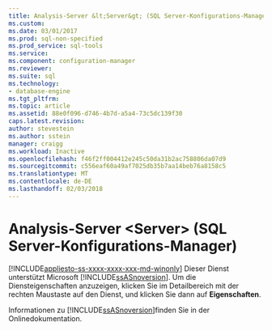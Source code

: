 ```yaml
---
title: Analysis-Server &lt;Server&gt; (SQL Server-Konfigurations-Manager) | Microsoft Docs
ms.custom: 
ms.date: 03/01/2017
ms.prod: sql-non-specified
ms.prod_service: sql-tools
ms.service: 
ms.component: configuration-manager
ms.reviewer: 
ms.suite: sql
ms.technology:
- database-engine
ms.tgt_pltfrm: 
ms.topic: article
ms.assetid: 88e0f096-d746-4b7d-a5a4-73c5dc139f30
caps.latest.revision: 
author: stevestein
ms.author: sstein
manager: craigg
ms.workload: Inactive
ms.openlocfilehash: f46f2ff004412e245c50da31b2ac758806da07d9
ms.sourcegitcommit: c556eaf60a49af7025db35b7aa14beb76a8158c5
ms.translationtype: MT
ms.contentlocale: de-DE
ms.lasthandoff: 02/03/2018
---
```

# <a name="analysis-server-ltservergt-sql-server-configuration-manager"></a>Analysis-Server &lt;Server&gt; (SQL Server-Konfigurations-Manager)
[!INCLUDE[appliesto-ss-xxxx-xxxx-xxx-md-winonly](../../includes/appliesto-ss-xxxx-xxxx-xxx-md-winonly.md)]
Dieser Dienst unterstützt Microsoft [!INCLUDE[ssASnoversion](../../includes/ssasnoversion-md.md)]. Um die Diensteigenschaften anzuzeigen, klicken Sie im Detailbereich mit der rechten Maustaste auf den Dienst, und klicken Sie dann auf **Eigenschaften**.  
  
 Informationen zu [!INCLUDE[ssASnoversion](../../includes/ssasnoversion-md.md)]finden Sie in der Onlinedokumentation.  
  
  
